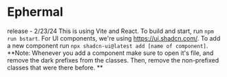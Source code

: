 # Ephermal
release - 2/23/24
This is using Vite and React. To build and start, run `npm run bstart`.
For UI components, we're using https://ui.shadcn.com/.
To add a new component run `npx shadcn-ui@latest add [name of component]`.
**Note: Whenever you add a component make sure to open it's file, and remove the dark prefixes from the classes. Then, remove the non-prefixed classes that were there before. **
